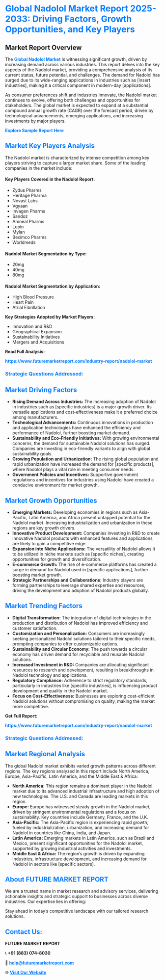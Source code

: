 <h1 style="color: #007BFF;">Global Nadolol Market Report 2025-2033: Driving Factors, Growth Opportunities, and Key Players</h1>

<section id="overview">
<h2>Market Report Overview</h2>
<p>The <a href="https://www.futuremarketreport.com/industry-report/nadolol-market" style="color: #007BFF; text-decoration: none;"><strong>Global Nadolol Market</strong></a> is witnessing significant growth, driven by increasing demand across various industries. This report delves into the key aspects of the Nadolol market, providing a comprehensive analysis of its current status, future potential, and challenges. The demand for Nadolol has surged due to its wide-ranging applications in industries such as [insert industries], making it a critical component in modern-day [applications].</p>
<p>As consumer preferences shift and industries innovate, the Nadolol market continues to evolve, offering both challenges and opportunities for stakeholders. The global market is expected to expand at a substantial compound annual growth rate (CAGR) over the forecast period, driven by technological advancements, emerging applications, and increasing investments by major players.</p>
</section>

<section id="overview">
<p><a href="https://www.futuremarketreport.com/request-sample/reportId=77394" style="color: #007BFF; text-decoration: none;"><strong>Explore Sample Report Here</strong></a></p>
</section>

<section id="key-players">
<h2 style="color: #007BFF;">Market Key Players Analysis</h2>
<p>The Nadolol market is characterized by intense competition among key players striving to capture a larger market share. Some of the leading companies in the market include:</p>
<h4>Key Players Covered in the Nadolol Report:</h4>
<ul><li>Zydus Pharms</li><li>Heritage Pharma</li><li>Novast Labs</li><li>Vgyaan</li><li>Invagen Pharms</li><li>Sandoz</li><li>Amneal Pharms</li><li>Lupin</li><li>Mylan</li><li>Beximco Pharms</li><li>Worldmeds</li></ul>
<h4>Nadolol Market Segmentation by Type:</h4>
<ul><li>20mg</li><li>40mg</li><li>80mg</li></ul>

<h4>Nadolol Market Segmentation by Application:</h4>
<ul><li>High Blood Pressure</li><li>Heart Pain</li><li>Atrial Fibrillation</li></ul>
<p><strong>Key Strategies Adopted by Market Players:</strong></p>
<ul>
<li>Innovation and R&D</li>
<li>Geographical Expansion</li>
<li>Sustainability Initiatives</li>
<li>Mergers and Acquisitions</li>
</ul>
</section>

<section>
<p><strong>Read Full Analysis: </strong></p><a href="https://www.futuremarketreport.com/industry-report/nadolol-market" style="color: #007BFF; text-decoration: none;"><strong>https://www.futuremarketreport.com/industry-report/nadolol-market</strong></a>
<h3 style="color: #007BFF;">Strategic Questions Addressed:</h3>
</section>

<section id="driving-factors">
<h2 style="color: #007BFF;">Market Driving Factors</h2>
<ul>
<li><strong>Rising Demand Across Industries:</strong> The increasing adoption of Nadolol in industries such as [specific industries] is a major growth driver. Its versatile applications and cost-effectiveness make it a preferred choice among manufacturers.</li>
<li><strong>Technological Advancements:</strong> Continuous innovations in production and application technologies have enhanced the efficiency and performance of Nadolol, further boosting market demand.</li>
<li><strong>Sustainability and Eco-Friendly Initiatives:</strong> With growing environmental concerns, the demand for sustainable Nadolol solutions has surged. Companies are investing in eco-friendly variants to align with global sustainability goals.</li>
<li><strong>Growing Population and Urbanization:</strong> The rising global population and rapid urbanization have increased the demand for [specific products], where Nadolol plays a vital role in meeting consumer needs.</li>
<li><strong>Government Policies and Incentives:</strong> Supportive government regulations and incentives for industries using Nadolol have created a conducive environment for market growth.</li>
</ul>
</section>

<section id="growth-opportunities">
<h2 style="color: #007BFF;">Market Growth Opportunities</h2>
<ul>
<li><strong>Emerging Markets:</strong> Developing economies in regions such as Asia-Pacific, Latin America, and Africa present untapped potential for the Nadolol market. Increasing industrialization and urbanization in these regions are key growth drivers.</li>
<li><strong>Innovative Product Development:</strong> Companies investing in R&D to create innovative Nadolol products with enhanced features and applications are likely to gain a competitive edge.</li>
<li><strong>Expansion into Niche Applications:</strong> The versatility of Nadolol allows it to be utilized in niche markets such as [specific niches], creating opportunities for growth and diversification.</li>
<li><strong>E-commerce Growth:</strong> The rise of e-commerce platforms has created a surge in demand for Nadolol used in [specific applications], further boosting market growth.</li>
<li><strong>Strategic Partnerships and Collaborations:</strong> Industry players are forming partnerships to leverage shared expertise and resources, driving the development and adoption of Nadolol products globally.</li>
</ul>
</section>

<section id="trending-factors">
<h2 style="color: #007BFF;">Market Trending Factors</h2>
<ul>
<li><strong>Digital Transformation:</strong> The integration of digital technologies in the production and distribution of Nadolol has improved efficiency and customer satisfaction.</li>
<li><strong>Customization and Personalization:</strong> Consumers are increasingly seeking personalized Nadolol solutions tailored to their specific needs, prompting companies to offer customizable options.</li>
<li><strong>Sustainability and Circular Economy:</strong> The push towards a circular economy has driven demand for recyclable and reusable Nadolol solutions.</li>
<li><strong>Increased Investment in R&D:</strong> Companies are allocating significant resources to research and development, resulting in breakthroughs in Nadolol technology and applications.</li>
<li><strong>Regulatory Compliance:</strong> Adherence to strict regulatory standards, particularly in industries like [specific industries], is influencing product development and quality in the Nadolol market.</li>
<li><strong>Focus on Cost-Effectiveness:</strong> Businesses are exploring cost-efficient Nadolol solutions without compromising on quality, making the market more competitive.</li>
</ul>
</section>

<section>
<p><strong>Get Full Report: </strong></p><a href="https://www.futuremarketreport.com/industry-report/nadolol-market" style="color: #007BFF; text-decoration: none;"><strong>https://www.futuremarketreport.com/industry-report/nadolol-market</strong></a>
<h3 style="color: #007BFF;">Strategic Questions Addressed:</h3>
</section>


<section id="regional-analysis">
<h2 style="color: #007BFF;">Market Regional Analysis</h2>
<p>The global Nadolol market exhibits varied growth patterns across different regions. The key regions analyzed in this report include North America, Europe, Asia-Pacific, Latin America, and the Middle East & Africa:</p>
<ul>
<li><strong>North America:</strong> This region remains a dominant player in the Nadolol market due to its advanced industrial infrastructure and high adoption of new technologies. The U.S. and Canada are leading markets in this region.</li>
<li><strong>Europe:</strong> Europe has witnessed steady growth in the Nadolol market, driven by stringent environmental regulations and a focus on sustainability. Key countries include Germany, France, and the U.K.</li>
<li><strong>Asia-Pacific:</strong> The Asia-Pacific region is experiencing rapid growth, fueled by industrialization, urbanization, and increasing demand for Nadolol in countries like China, India, and Japan.</li>
<li><strong>Latin America:</strong> Emerging markets in Latin America, such as Brazil and Mexico, present significant opportunities for the Nadolol market, supported by growing industrial activities and investments.</li>
<li><strong>Middle East & Africa:</strong> The region’s growth is driven by expanding industries, infrastructure development, and increasing demand for Nadolol in sectors like [specific sectors].</li>
</ul>
</section>

<footer>
<h2 style="color: #007BFF;">About FUTURE MARKET REPORT</h2>
<p>We are a trusted name in market research and advisory services, delivering actionable insights and strategic support to businesses across diverse industries. Our expertise lies in offering:</p>

<p>Stay ahead in today’s competitive landscape with our tailored research solutions.</p>

<h2 style="color: #007BFF;">Contact Us:</h2>
<p><strong>FUTURE MARKET REPORT</strong></p>
<p>📞 <strong>+91 (883) 074-8030</strong></p>
<p>📧 <strong><a href="mailto:help@futuremarketreport.com" style="color: #007BFF;">help@futuremarketreport.com</a></strong></p>
<p>🌐 <strong><a href="https://www.futuremarketreport.com/" style="color: #007BFF;">Visit Our Website</a></strong></p>
</footer>